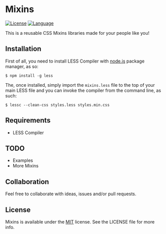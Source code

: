 # Mixins

[![License](https://img.shields.io/github/license/rockbarato/Mixins.svg)](http://opensource.org/licenses/MIT)
[![Language](https://img.shields.io/badge/LESS-1E3460.svg)](https://github.com/rockbarato/Mixins)

This is a reusable CSS Mixins libraries made for your people like you!

## Installation

First of all, you need to install LESS Compiler with [node.js](https://nodejs.org/) package manager, as so:

```
$ npm install -g less
```

The, once installed, simply import the `mixins.less` file to the top of your main LESS file and you can invoke  the compiler from the command line, as such:

```
$ lessc --clean-css styles.less styles.min.css
```

## Requirements

* LESS Compiler

## TODO

* Examples
* More Mixins

## Collaboration

Feel free to collaborate with ideas, issues and/or pull requests.

## License
Mixins is available under the [MIT](http://opensource.org/licenses/MIT) license. See the LICENSE file for more info.